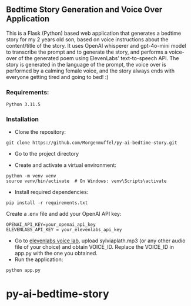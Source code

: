 ## Bedtime Story Generation and Voice Over Application

This is a Flask (Python) based web application that generates a bedtime story for my 2 years old son, based on voice instructions about the content/title of the story.
It uses OpenAI whisperer and gpt-4o-mini model to transcribe the prompt and to generate the story, and performs a voice-over of the generated poem using ElevenLabs' text-to-speech API.
The story is generated in the language of the prompt, the voice over is performed by a calming female voice, and the story always ends with everyone getting tired and going to bed! :)

### Requirements:

    Python 3.11.5

### Installation

- Clone the repository:

```
git clone https://github.com/Morgenmuffel/py-ai-bedtime-story.git
```

- Go to the project directory

- Create and activate a virtual environment:

```
python -m venv venv
source venv/bin/activate  # On Windows: venv\Scripts\activate
```

- Install required dependencies:

```
pip install -r requirements.txt
```

Create a .env file and add your OpenAI API key:

```
OPENAI_API_KEY=your_openai_api_key
ELEVENLABS_API_KEY = your_elevenlabs_api_key
```

- Go to [elevenlabs voice lab](https://elevenlabs.io/app/voice-lab), upload sylviaplath.mp3 (or any other audio file of your choice) and obtain VOICE_ID. Replace the VOICE_ID in app.py with the one you obtained.
- Run the application:

```
python app.py
```
# py-ai-bedtime-story

